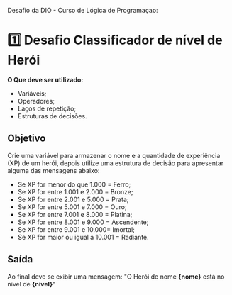 Desafio da DIO - Curso de Lógica de Programaçao:

# 1️⃣ Desafio Classificador de nível de Herói

**O Que deve ser utilizado:**

- Variáveis;
- Operadores;
- Laços de repetição;
- Estruturas de decisões.

## Objetivo

Crie uma variável para armazenar o nome e a quantidade de experiência (XP) de um herói, depois utilize uma estrutura de decisão para apresentar alguma das mensagens abaixo:

- Se XP for menor do que 1.000 = Ferro;
- Se XP for entre 1.001 e 2.000 = Bronze;
- Se XP for entre 2.001 e 5.000 = Prata;
- Se XP for entre 5.001 e 7.000 = Ouro;
- Se XP for entre 7.001 e 8.000 = Platina;
- Se XP for entre 8.001 e 9.000 = Ascendente;
- Se XP for entre 9.001 e 10.000= Imortal;
- Se XP for maior ou igual a 10.001 = Radiante.

## Saída

Ao final deve se exibir uma mensagem:
"O Herói de nome **{nome}** está no nível de **{nivel}**"
